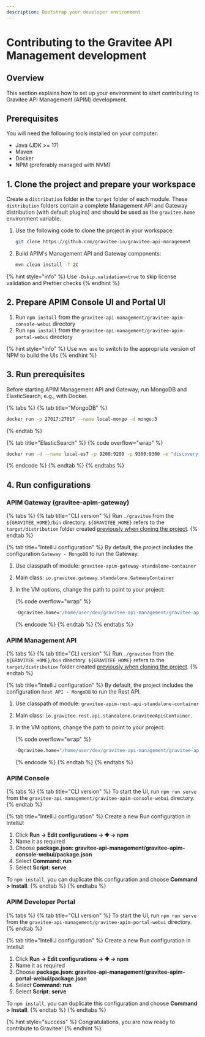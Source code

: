 ```yaml
---
description: Bootstrap your developer environment
---
```


# Contributing to the Gravitee API Management development

## Overview

This section explains how to set up your environment to start contributing to Gravitee API Management (APIM) development.

## Prerequisites

You will need the following tools installed on your computer:

* Java (JDK >= 17)
* Maven
* Docker
* NPM (preferably managed with NVM)

## 1. Clone the project and prepare your workspace

Create a `distribution` folder in the `target` folder of each module. These `distribution` folders contain a complete Management API and Gateway distribution (with default plugins) and should be used as the `gravitee.home` environment variable.

1.  Use the following code to clone the project in your workspace:

    ```bash
    git clone https://github.com/gravitee-io/gravitee-api-management
    ```
2.  Build APIM's Management API and Gateway components:

    ```bash
    mvn clean install -T 2C
    ```

{% hint style="info" %}
Use `-Dskip.validation=true` to skip license validation and Prettier checks
{% endhint %}

## 2. Prepare APIM Console UI and Portal UI

1. Run `npm install` from the `gravitee-api-management/gravitee-apim-console-webui` directory
2. Run `npm install` from the `gravitee-api-management/gravitee-apim-portal-webui` directory

{% hint style="info" %}
Use `nvm use` to switch to the appropriate version of NPM to build the UIs
{% endhint %}

## 3. Run prerequisites

Before starting APIM Management API and Gateway, run MongoDB and ElasticSearch, e.g., with Docker.

{% tabs %}
{% tab title="MongoDB" %}
```sh
docker run -p 27017:27017 --name local-mongo -d mongo:3
```
{% endtab %}

{% tab title="ElasticSearch" %}
{% code overflow="wrap" %}
```sh
docker run -d --name local-es7 -p 9200:9200 -p 9300:9300 -e "discovery.type=single-node" docker.elastic.co/elasticsearch/elasticsearch:7.7.0
```
{% endcode %}
{% endtab %}
{% endtabs %}

## 4. Run configurations

### APIM Gateway (gravitee-apim-gateway)

{% tabs %}
{% tab title="CLI version" %}
Run `./gravitee` from the `${GRAVITEE_HOME}/bin` directory. `${GRAVITEE_HOME}` refers to the `target/distribution` folder created [previously when cloning the project](developer-contributions.md#clone-the-project-and-prepare-your-workspace).
{% endtab %}

{% tab title="IntelliJ configuration" %}
By default, the project includes the configuration `Gateway - MongoDB` to run the Gateway.

1. Use classpath of module: `gravitee-apim-gateway-standalone-container`
2. Main class: `io.gravitee.gateway.standalone.GatewayContainer`
3.  In the VM options, change the path to point to your project:&#x20;

    {% code overflow="wrap" %}
    ```bash
    -Dgravitee.home="/home/user/dev/gravitee-api-management/gravitee-apim-gateway/gravitee-apim-gateway-standalone/gravitee-apim-gateway-standalone-distribution/target/distribution"
    ```
    {% endcode %}
{% endtab %}
{% endtabs %}

### APIM Management API

{% tabs %}
{% tab title="CLI version" %}
Run `./gravitee` from the `${GRAVITEE_HOME}/bin` directory. `${GRAVITEE_HOME}` refers to the `target/distribution` folder created [previously when cloning the project](developer-contributions.md#clone-the-project-and-prepare-your-workspace).
{% endtab %}

{% tab title="IntelliJ configuration" %}
By default, the project includes the configuration `Rest API - MongoDB` to run the Rest API.

1. Use classpath of module: `gravitee-apim-rest-api-standalone-container`
2. Main class: `io.gravitee.rest.api.standalone.GraviteeApisContainer`.
3.  In the VM options, change the path to point to your project:&#x20;

    {% code overflow="wrap" %}
    ```bash
    -Dgravitee.home="/home/user/dev/gravitee-api-management/gravitee-apim-rest-api/gravitee-apim-rest-api-standalone/gravitee-apim-rest-api-standalone-distribution/target/distribution"
    ```
    {% endcode %}
{% endtab %}
{% endtabs %}

### APIM Console

{% tabs %}
{% tab title="CLI version" %}
To start the UI, run `npm run serve` from the `gravitee-api-management/gravitee-apim-console-webui` directory.
{% endtab %}

{% tab title="IntelliJ configuration" %}
Create a new Run configuration in IntelliJ:

1. Click **Run → Edit configurations → ✚ → npm**
2. Name it as required
3. Choose **package.json: gravitee-api-management/gravitee-apim-console-webui/package.json**
4. Select **Command: run**
5. Select **Script: serve**

To `npm install`, you can duplicate this configuration and choose **Command > Install**.
{% endtab %}
{% endtabs %}

### APIM Developer Portal

{% tabs %}
{% tab title="CLI version" %}
To start the UI, run `npm run serve` from the `gravitee-api-management/gravitee-apim-portal-webui` directory.
{% endtab %}

{% tab title="IntelliJ configuration" %}
Create a new Run configuration in IntelliJ:

1. Click **Run → Edit configurations → ✚ → npm**
2. Name it as required
3. Choose **package.json: gravitee-api-management/gravitee-apim-portal-webui/package.json**
4. Select **Command: run**
5. Select **Script: serve**

To `npm install`, you can duplicate this configuration and choose **Command > Install**.
{% endtab %}
{% endtabs %}

{% hint style="success" %}
Congratulations, you are now ready to contribute to Gravitee!
{% endhint %}
